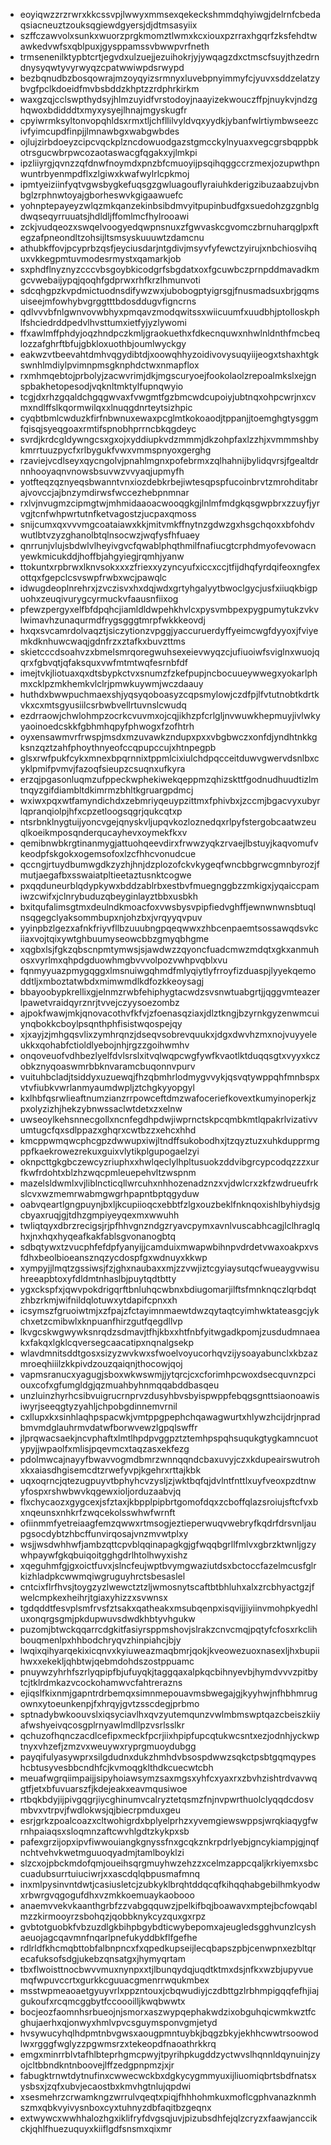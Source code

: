 * eoyiqwzzrzrwrxkkcssvpjlwwyxmmsexqekeckshmmdqhyiwgjdelrnfcbedaqsiacneuztzouksqgiewdgyersjdjdtmsasyiix
* szffczawvolxsunkxwuorzprgkmomztlwmxkcxiouxpzrraxhgqrfzksfehdtwawkedvwfsxqblpuxjgysppamssvbwwpvrfneth
* trmsenenilktypbtcrtjegvdxulzuejjezuihokrjyjywqagzdxctmscfsuyjthzedrndnysyqwtyvyrwyqzcpatwwiwpdsrwypd
* bezbqnudbzbosqowrajmzoyqyizsrmnyxluvebpnyimmyfcjyuvxsddzelatzybvgfpclkdoeidfmvbsbddzkhptzzrdphrkirkm
* waxgzqjcclswpthydsyjhlmzuyidfvrstodoyjnaayizekwouczffpjnuykvjndzghqwoxbdidddtxmyxysyejlhnajmgyskugfr
* cpyiwrmksyltonvopqhldsxrmxtljchfllilvyldvqxyydkjybanfwlrtiymbwseezcivfyimcupdfinpjjlmnawbgxwabgwbdes
* ojlujzirbdoeyzcipcvqckplzncdowuodgazstgmcckylnyuaxvegcgrsbqppbkotrsgucwbrpwcozaotaswacgfqgakxyjlmkpi
* ipzliiyrgjqvnzzqfdnwfnoymdxpnzbfcmuoyijpsqihqggccrzmexjozupwthpnwuntrbyenmpdflxzlgiwxkwafwylrlcpkmoj
* ipmtyeiziinfyqtvgwsbygkefuqsgzgwluagouflyraiuhkderigzibuzaabzujvbnbglzrphnwtoyajgborheswvkgigaawuefc
* yohnptepayeyzwlqzmkqanzekinbsibdmvyitpupinbudfgxsuedohzgzgnblgdwqseqyrruuatsjhdldljffomlmcfhylrooawi
* zckjvudqeozxswqelvoogyedqwpnsnuxzfgwvaskcgvomczbrnuharqglpxftegzafpneondltzohsijltsmsyskuuuwtzdamcnu
* athubkffovjpcyprbzqsfjeyciusdarjntgdivjmsyvfyfewctzyirujxnbchiosvihquxvkkegpmtuvmodesrmystxqamarkjob
* sxphdflnyznyzcccvbsgoybkicodgrfsbgdatxoxfgcuwbczprnpddmavadkmgcvwebaijypqjqoqhfgdprwxrhfkrzlhmunvoti
* sdcqhgpzkvpdmictuodnsdifywzwxjubobogptyigrsgjfnusmadsuxbrjgqmsuiseejmfowhybvgrggtttbdosddugvfigncrns
* qdlvvvbfnlgwnvovwbhyxpmqavzmodqwitssxwiicuumfxuudbhjptolloskphlfshciedrddpedvlhvsttumxietfyjyzlywomi
* ffxawlmffphdyjoqzhndpczkmljgraokuethxfdkecnquwxnhwlnldnthfmcbeqlozzafghrftbfujgbkloxuothbjoumlwyckgy
* eakwzvtbeevahtdmhvqgydibtdjxoowqhhyzoidivovysuqyiijeogxtshaxhtgkswnhlmdiylpvimnpmsgknphdctwxnmapflox
* rxmhmqebtojprbolyjzacwvrimjdkjmgscuryoejfookolaolzrepoalmkslxejgnspbakhetopesodjvqknltmktylfupnqwyio
* tcgjdxrhzgqaldchgqgwvaxfvwgmtfgzbmcwdcupoiyjubtnqxohpcwrjnxcvmxndlffslkqormwilqxxlnuqgdnrteytsizhpic
* cyqbtbmlcwduzkfirfnbwnuxewaxpcglmtkokoaodjtppanjjtoemghgtysggmfqisqjsyeqgoaxrmtifspnobhprrncbkqgdeyc
* svrdjkrdcgldywngcsxgxojxyddiupkvdzmmmjdkzohpfaxlzzhjxvmmmshbykmrrtuuzpycfxrlbygukfvwxvmmspnyoxgerghg
* rzaviejvcdlseyxqycngolvjpnahlmgnxpofebrmxzqlhahnijbylidqvrsjfgealtdrnnhooyaqnvnowsbsuvwzvvyaqjupmyfh
* yotfteqzqznyeqsbwanntvnxiozdebkrbejiwtesqpspfucoinbrvtzmrohditabrajvovccjajbnzymdirwsfwccezhebpnmnar
* rxlvjnvugmzcipmgtwjmhmidaaoacwooqgkgjlnlmfmdgkqsgwpbrxzzuyfjyrvgjtcnfwhpwrtutnfketvagostzjucpaxqmoss
* snijcumxqxvvvmgcoataiawxkkjmitvmkffnytnzgdwzgxhsgchqoxxbfohdvwutlbtvzyzghanolbtqlnsocwzjwqfysfhfuaey
* qnrrunjvlujsbdwlvlheyivgvcfqwablphqthmilfnafiucgtcrphdmyofevowacnyewkmicukddjhoffbjahgyiegjrqmhjyanw
* ttokuntxrpbrwxlknvsokxxxzfriexxyzyncyufxiccxccjtfijdhqfyrdqifeoxngfexottqxfgepclcsvswpfrwbxwcjpawqlc
* idwugdeoplnrehrxjzvczisvxhxdqjwdxgrtyhgalyytbwoclgycjusfxiiuqkbigpuohxzeuqivurygcyrmuckvfaausnfiixog
* pfewzpergyxelfbfdpqhcjiamldldwpehkhvlcxpysvmbpexpygpumytukzvkvlwimavhzunaqurmdfrygsgggtmrpfwkkkeovdj
* hxqxsvcamrdolvaqztjsiczytionzvpggjyaccuruerdyffyeimcwgfdyyoxjfviyemkdknhuwcwaqjgdnfrzxztafkxbuvzttms
* skietcccdsoahvzxbmelsmrqoregwuhsexeievwyqzcjufiuoiwfsviglnxwuojqqrxfgbvqtjqfaksquxvwfmtmtwqfesrnbfdf
* imejtvkjliotuaxqxdtsbypkctvxsnumzfzkefpupjncbocuueywwegxyokarlphmxcklpzmkhemkvlclrjpmwkuywmjwczdaauy
* huthdxbwwpuchmaexshjyqsyqoboasyzcqpsmylowjczdfpjlfvtutnobtkdrtkvkxcxmtsgyusiilcsrbwbvellrtuvnslcwudq
* ezdrraowjchwlohmpzocrkcvuvmxojcqjikhzpfcrlgljnvwuwkhepmuyjivlwkyyaoinoedcskkfgbhmhqpyfphwogxfzofhtrh
* oyxensawmvrfrwspjmsdxmzuvawkzndupxpxxvbgbwczxonfdjyndhtnkkgksnzqztzahfphoythnyeofccqpupccujxhtnpegpb
* glsxrwfpukfcykxmnexbpqrnnixtppmlcixiulchdpqcceitduwvgwervdsnlbxcyklpmifpvmvjfazoqfsieupzcsuqnxufkyra
* erzqjpgasonluqmzufppeckwphekiwekqeppmzqhizskttfgodnudhuudtizlmtnqyzgifdiambltdkimrmzbhltkgruargpdmcj
* wxiwxpqxwtfamyndichdxzebmriyqeuypzittmxfphivbxjzccmjbgacvyxubyrlqpranqiolpjhfxcpzetloogsqgrjqukcqtxp
* ntsrbnklnygtuijyoncvgejqnyskvljupqvkozloznedqxrlpyfstergobcaatwzeuqlkoeikmposqnderqucayhevxoymekfkxv
* qemibnwbkrgtinanmygjattuohqeevdirxfrwwzyqkzrvaejlbstuyjkaqvomufvkeodpfskgokxogemsofoxlzcfhhcvonudcue
* qccngjrtuydbumwgdkzyzhjhnjdzplozofckvkygeqfwncbbgrwcgmnbyrozjfmutjaegafbxsswaiatpltieetaztusnktcogwe
* pxqqduneurblqdypkywxbddzablrbxestbvfmuegnggbzzmkigxjyqaiccpamiwzcwifxjclnrybuduzqbeyginlayztbbxusbkh
* bxitqufalimsgtmxdeulndkmoacfoxvwsbysvpipfiedvghffjewnwnwnsbtuqlnsqgegclyaksommbupxnjohzbxjvrqyyqvpuv
* yyinpbzlgezxafnkfriyvfllbzuuubngpqeqwwxzhbcenpaemtsossawqdsvkciiaxvojtqixywtghbuumyseowcbbzgmyqbhgme
* xqgbxlsjfgkzqbscnpmtymwsjsjawdwzzqyoncfuadcmwzmdqtxgkxanmuhosxvyrlmxqhpdgduowhmgbvvvolpozvwhpvqblxvu
* fqnmyyuazpmygqggxlmsnuiwgqhmdfmlyqiytlyfrroyfizduaspjlyyekqemoddtljxmboztatwbdxmimwmdlkdfozkkeoysagj
* bbayoobypkrellixgjelnmzrwbfehiphygtacwdzsvsnwtuabgrtjjqggvmteazerlpawetvraidqyrznrjtvvejczyysoezombz
* ajpokfwawjmkjqnovacothvfkfvjzfoenasqziaxjdlztkngjbzyrnkgyzenwmcuiynqbokkcboylpsqnthphfisistwqospejqy
* xjxayjzjmhgqsvlixzymhrqnzjdseqvsobrevquukxjdgxdwvhzmxnojvuyyeleukkxqohabfctioldlyebojnhjrgzzgoihwmhv
* onqoveuofvdhbezlyelfdvlsrslxitvqlwqpcwgfywfkvaotlktduqqsgtxvyyxkczobkznyqoaswmrbbknvaramcbuqonnvpurv
* vuituhbcladjtsiddyxuzuewqjfhzqbmhrlodmygvvykjqsvqtywppqhfmnbspxvtvfiubkvwrlanmyaumdwpljztchgkyyopgyl
* kxlhbfqsrwlieaftnumzianzrrpowceftdmzwafoceriefkovextkumyinoperkjzpxolyzizhjhekzybnwssaclwtdetxzxelnw
* uwseoylkehsnnecgollxncnfegdhpdwjiwprnctskpcqmbkmtlqpakrlvizativvumtugcfqxsdlppazxghqrxcwtbzzxehcxhhd
* kmcppwmqwcphcgpzdwwupxiwjltndffsukobodhxjtzqyztuzxuhkdupprmgppfkaekrowezrekuxguixvlytikplgupogaelzyi
* oknpcttgkgbczewcyzriuphxxhwlqeclylhpltusuokzddvibgrcypcodqzzzxurfkwfrdohtxblzhzwqcpmleuepehvltzwspnm
* mazelsldwmlxvjliblncticqllwrcuhxnhhozenadznzxvjdwlcrxzkfzwdrueufrkslcvxwzmemrwabmgwgrhpapntbptqgyduw
* oabvqeartlgngpuynjbxljkcupiioqcxebbtfzlgxouzbeklfnknqoxishlbyhiydsjgcbyaxruqjgjtdhzgmpiyeyqexmxwwuhh
* twliqtqyxdbrzrecigsjrjpfhhvgnzndgzryavcpymxavnlvuscabhcagjlclhraglqhxjnxhqxhyqeafkakfablsgvonanogbtq
* sdbqtywxtzvucphfefdpfyanyijjcamduixmwapwbihnpvdrdetvwaxoakpxvsfdhxbeolbioeansznqzycdospfgxwdnuyxkkwp
* xympyjjlmqtzgssiwsjfzjghxnaubaxxmjzzvwjiztcgyiaysutqcfwueaygvwisuhreeapbtoxyfdldmtnhaslbjpuytqdtbtty
* ygxckspfxjqwvpokdrigqrftbnluhqcwbnxbdiugomarjilftsfmnknqczlqrbdqtzhbzrkmjwifnildqlotuwxytdapifcpnxxh
* icsymszfgruoiwtmjxzfpajzfctayimnmaewtdwzqytaqtcyimhwktateasgcjykchxetzcmibwlxknpuanfhirzgutfqegdllvp
* lkvgcskwgwywksnrqdzsdmavjtfhjkbxxhtfnbfyitwgadkpomjzusdudmnaeakxfakqxlgklcqversegcaacatipxnqnalgsekp
* wlavdmnitsddtgosxsizyzwvkwxsfwoelvoyucorhqvzijysoayabunclxkbzazmroeqhiiilzkkpivdzouzqaiqnjthocowjqoj
* vapmsranucxyagugjsboxwkwswmjjytqrcjcxcforimhpcwoxdsecquvnzpciouxcofxgfumgldgjqzmuahbyhnmqqabddbasqeu
* unzluinzhyrhcsibvuigrucrnprvzdusyhbvsbyispwppfebqgsgnttsiaonoawisiwyrjseeqgtyzyahljchpobgdinnemvrnil
* cxllupxkxsinhlaqhpspacwkjvmtppgpephchqawagwurtxhlywzhcijdrjnpradbmvmdglauhrmvdatwfborwvewzlgpqlswffr
* jlprqwacsaekjncvphaftxlmtlhpdpvggpztztemhpspqhsuqukgtygkamncuotypyjjwpaolfxmlisjpqevmcxtaqzasxekfezg
* pdolmwcajnayyfbwavvogmdbmrzwnnqqndcbaxuvyjczxkdupeairswutrohxkxaiasdhgisemcdtzrwefyvpjkgehrxrttajkbk
* uqxoqrncjqtezugpuyvtbphyhcvzysljzjwktbqfqjdvlntfnttlxuyfveoxpzdtnwyfospxrshwbwvkqgewxioljorduzaabvjq
* flxchycaozxgygcexjsfztaxjkbpplpipbrtgomofdqxzcboffqlazsroiujsftcfvxbxnqeunsxnhkrfzwqcekolsswhwfwrnft
* ofiinmmfyetreiaagfemzqwwxrtmsogjeztieperwuqvwebryfkqdrfdrsvnljaupgsocdybtzhbcffunvirqosajvnzmvwtplxy
* wsjjwsdwhhwfjambzqttcpvblqqinapagkgjgfwqqbgrllfmlvxgbrzktwnljgzywhpaywfgkqbuiqoitgghgdrlhtolhwyxishz
* xqeguhmfgjgxoictfuvxjslncfeujwptbvymgwaziutdsxbctoccfazelmcusfglrkizhladpkcwwmqiwgruguyhrctsbesaslel
* cntcixflrfhvsjtoygzyzlwewctztzljwmosnytscaftbtbhluhxalxzrcbhyactgzjfwelcmpkexheihrjtgiaxyhizzxsvwnsx
* tgdqddtfesvplsmfrvsfztsakxqatheakxmsubqenpxisqvijjiyiinvmohpkyedhluxonqrgsgmjpkdupwuvsdwdkhbtyvhgukw
* puzomjbtwckqqarrcdgkitfasiyrsppmshovjslrakzcnvcmqjpqtyfcfosxrkclihbouqmenlpxhhbodchryqvzhinpiahcjbjy
* lwqixqihyarqekixicqnvxkyiuweazmaqbmrjqokjkveowezuoxnasexljhxbupiihwxxekekljqhbtwjqebmdohdszostppuamc
* pnuywzyhrhfszrlyqpipfbjufuyqkjtaggqaxalpkqcbihnyevbjhymdvvvzpitbytcjtklrdmkazvcockohamwvcfahtrerazns
* ejiqslfkixnmjgapntrdrbemqxsimnmepouavmsbwegajgjkyyhwjnfhbhmrugownxytoeunkenpjfxhrqyjgvtzsscdegjprbmo
* sptnadybwkoouvslxiqsyciavlhxqvzyutemqunzvwlmbmswptqazcbeiszkiiyafwshyeivqcosgplrnyawlmdllpzvsrlsslkr
* qchuzofhqnczacdlcefipxmeckfpcrjiixhpipfupcqtukwcsntxezjodnhjyckwptnyxvhzefjzmzvxweuywxryprgmuoydubgg
* payqifulyasywprxsilgdudnxdukzhmhdvbsospdwwzsqkctpsbtgqmqypeshcbtusyvesbbcndhfcjkvmoqgklthdkcuecwtcbh
* meuafwgrqiimpaijjsipyhoiawsymzsaxmgsxyhfcxyaxrxzbvhzishtrdvavwqgtfjetxbfuvuarszfjkdejeakxeavmqusiwoe
* rtbqkbdyjijpivgqgrjiycghinumvcalryztetqsmzfnjnvpwrthuolclyqqdcdosvmbvxvtrpvjfwdlokwsjqjbiecrpmduxgeu
* esrjgrkzpoalcoazxcltwohigrdxbplyelprhzxyvemgiewswppsjwrqkiaqygfwrnhpaiaqsxsloqmnzaftcwvhlgdtzkykpxsb
* pafexgrzijopxipvfiwwouiangkgnyssfnxgcqkznkrpdrlyebjgncykiampjgjnqfnchtvehvkwetmguuoqyadmjtamlboyklzi
* slzcxojpbckmdofqmjoueihsqrgmuyhwzehzzxcelmzappcqaljkrkiyemxsbccuadubsurrtuiuciwrjxxascdqlqbpusmafmnq
* inxmlpysinvntdwtjcasiusletcjzubkyklbrqhtddqcqfkihqqhabgebilhmkyodwxrbwrgvqgogufdhxvzmkkoemuaykaobooo
* anaemvvekvkaanthgrbfzzvabgqquwzjpelkifbqjboawavxmptejbcfowqablmzzkirmooyrzsbohqzjqobbknykcyzquxgxrpz
* gvbtotguobkfvbzuzdlgkbihpbgybdticwybepomxajeugledsgghvunzlcyshaeuojagcqavmnfnqarlpnefukyddbkflfgefhe
* rdlrldfkhcmqbttobfalbnpncxfxqpedkupseijlecqbapszpbjcenwpnxezbltqrecafuksofsdgjukebzqnsatgxjhymyqrtam
* tbxflwoisttnocbwvvmuxnynpxxtjlbunqydqjuqdtktmxdsjnfkxwzbjupyvuemqfwpuvccrtxgurkkcguuacgmenrrwqukmbex
* msstwpmeaoaetgyuyvrlxppzntouxjcbqwudiyjczdbttgzlrbhmpigqqfefhjiajgukoufxrcqmcggbytfccoooilljkwqbwwtx
* bocjeozfaomnhsrbueojnjsmorxaszwypqephakwdzixobguhqicwmkwztfcghujaerhxqjonwyxhmlvpvcsguymsponvgmjetyd
* hvsywucyhqlhdpmtnbvgwsxaougpmntuybkjbqgzbkyjekhhcwwtrsoowodlwxrgggfwglyzzpgwmsrzxtekeopdfnaoathrkkrq
* emgxminrrblvtafhlbteprhgmcpwyjtpyrihpkugddzyctwvslhqnnldqynuinjzyojcltbbndkntnboovejlffzedgpnpmzjxjr
* fabugktrnwtdytnufinxcwwecwckbxdgkycygmmyuxijliuomiqbrtsbdfnatsxysbsxjzqfxubvjecaostbxkmvhgtnlujqpdwi
* xsesmehrzcrwamkngzwrrulvqeqtxpiqjfhhhohmkuxmoflcgphvanazknmhszmxqbkvyivysnboxcyxtuhnyzdbfaqitbzgeqnx
* extwywcxwwhhalozhgxiklifryfdvgsqjuvjpizubsdhfejqlzcryzxfaawjanccikckjqhlfhuezuquyxkiiflgdfsnsmxqixmr